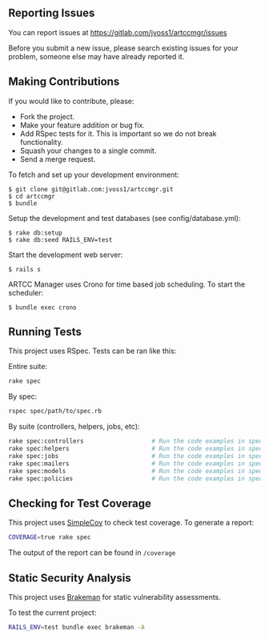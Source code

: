 ## Reporting Issues

You can report issues at https://gitlab.com/jvoss1/artccmgr/issues

Before you submit a new issue, please search existing issues for your problem,
someone else may have already reported it.

## Making Contributions

If you would like to contribute, please:

  * Fork the project.
  * Make your feature addition or bug fix.
  * Add RSpec tests for it. This is important so we do not break functionality.
  * Squash your changes to a single commit.
  * Send a merge request.
  
To fetch and set up your development environment:

    $ git clone git@gitlab.com:jvoss1/artccmgr.git
    $ cd artccmgr
    $ bundle
    
Setup the development and test databases (see config/database.yml):

    $ rake db:setup
    $ rake db:seed RAILS_ENV=test
    
Start the development web server:

    $ rails s

ARTCC Manager uses Crono for time based job scheduling. To start the scheduler:

    $ bundle exec crono
  
## Running Tests

This project uses RSpec. Tests can be ran like this:

Entire suite:
```bash
rake spec
```

By spec:
```bash
rspec spec/path/to/spec.rb
```

By suite (controllers, helpers, jobs, etc):
```bash
rake spec:controllers                   # Run the code examples in spec/controllers
rake spec:helpers                       # Run the code examples in spec/helpers
rake spec:jobs                          # Run the code examples in spec/jobs
rake spec:mailers                       # Run the code examples in spec/mailers
rake spec:models                        # Run the code examples in spec/models
rake spec:policies                      # Run the code examples in spec/policies
```

Checking for Test Coverage
--------------------------
This project uses [SimpleCov](https://github.com/colszowka/simplecov) to check test coverage. To generate a report:

```bash
COVERAGE=true rake spec
```

The output of the report can be found in ``/coverage``

Static Security Analysis
------------------------
This project uses [Brakeman](https://brakemanscanner.org/) for static vulnerability assessments.

To test the current project:

```bash
RAILS_ENV=test bundle exec brakeman -A
```
